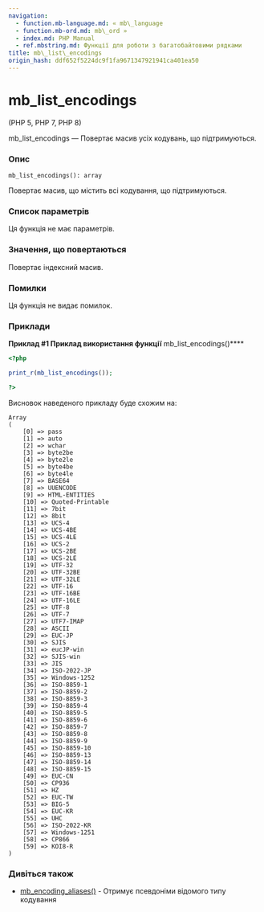 ```yaml
---
navigation:
  - function.mb-language.md: « mb\_language
  - function.mb-ord.md: mb\_ord »
  - index.md: PHP Manual
  - ref.mbstring.md: Функції для роботи з багатобайтовими рядками
title: mb\_list\_encodings
origin_hash: ddf652f5224dc9f1fa9671347921941ca401ea50
---
```

# mb\_list\_encodings

(PHP 5, PHP 7, PHP 8)

mb\_list\_encodings — Повертає масив усіх кодувань, що підтримуються.

### Опис

```methodsynopsis
mb_list_encodings(): array
```

Повертає масив, що містить всі кодування, що підтримуються.

### Список параметрів

Ця функція не має параметрів.

### Значення, що повертаються

Повертає індексний масив.

### Помилки

Ця функція не видає помилок.

### Приклади

**Приклад #1 Приклад використання функції** mb\_list\_encodings()\*\*\*\*

```php
<?php

print_r(mb_list_encodings());

?>
```

Висновок наведеного прикладу буде схожим на:

```
Array
(
    [0] => pass
    [1] => auto
    [2] => wchar
    [3] => byte2be
    [4] => byte2le
    [5] => byte4be
    [6] => byte4le
    [7] => BASE64
    [8] => UUENCODE
    [9] => HTML-ENTITIES
    [10] => Quoted-Printable
    [11] => 7bit
    [12] => 8bit
    [13] => UCS-4
    [14] => UCS-4BE
    [15] => UCS-4LE
    [16] => UCS-2
    [17] => UCS-2BE
    [18] => UCS-2LE
    [19] => UTF-32
    [20] => UTF-32BE
    [21] => UTF-32LE
    [22] => UTF-16
    [23] => UTF-16BE
    [24] => UTF-16LE
    [25] => UTF-8
    [26] => UTF-7
    [27] => UTF7-IMAP
    [28] => ASCII
    [29] => EUC-JP
    [30] => SJIS
    [31] => eucJP-win
    [32] => SJIS-win
    [33] => JIS
    [34] => ISO-2022-JP
    [35] => Windows-1252
    [36] => ISO-8859-1
    [37] => ISO-8859-2
    [38] => ISO-8859-3
    [39] => ISO-8859-4
    [40] => ISO-8859-5
    [41] => ISO-8859-6
    [42] => ISO-8859-7
    [43] => ISO-8859-8
    [44] => ISO-8859-9
    [45] => ISO-8859-10
    [46] => ISO-8859-13
    [47] => ISO-8859-14
    [48] => ISO-8859-15
    [49] => EUC-CN
    [50] => CP936
    [51] => HZ
    [52] => EUC-TW
    [53] => BIG-5
    [54] => EUC-KR
    [55] => UHC
    [56] => ISO-2022-KR
    [57] => Windows-1251
    [58] => CP866
    [59] => KOI8-R
)
```

### Дивіться також

-   [mb\_encoding\_aliases()](function.mb-encoding-aliases.md) \- Отримує псевдоніми відомого типу кодування
